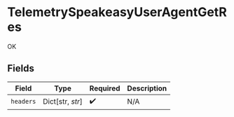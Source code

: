 # TelemetrySpeakeasyUserAgentGetRes

OK


## Fields

| Field              | Type               | Required           | Description        |
| ------------------ | ------------------ | ------------------ | ------------------ |
| `headers`          | Dict[str, *str*]   | :heavy_check_mark: | N/A                |